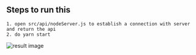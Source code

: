 ## Steps to run this

    1. open src/api/nodeServer.js to establish a connection with server and return the api
    2. do yarn start
    
![result image]([https://github.com/lalitbing/WineDataSet/blob/main/image.png?raw=true])
